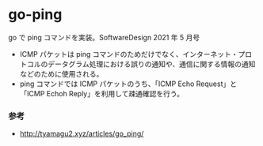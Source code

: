 # go-ping

go で ping コマンドを実装。SoftwareDesign 2021 年 5 月号

- ICMP パケットは ping コマンドのためだけでなく、インターネット・プロトコルのデータグラム処理における誤りの通知や、通信に関する情報の通知などのために使用される。
- ping コマンドでは ICMP パケットのうち、「ICMP Echo Request」と「ICMP Echoh Reply」を利用して疎通確認を行う。

### 参考

- http://tyamagu2.xyz/articles/go_ping/
